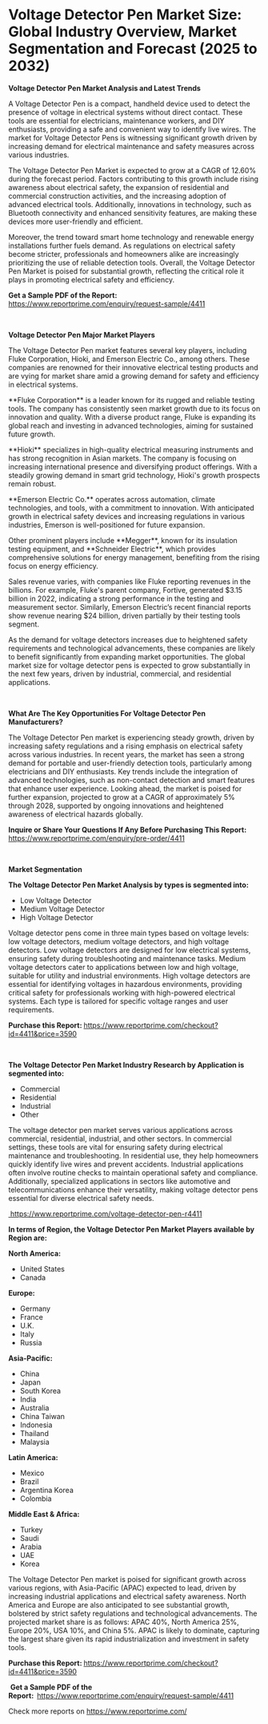 <p><h1>Voltage Detector Pen Market Size: Global Industry Overview, Market Segmentation and Forecast (2025 to 2032)</h1></p><p><strong>Voltage Detector Pen Market Analysis and Latest Trends</strong></p>
<p><p>A Voltage Detector Pen is a compact, handheld device used to detect the presence of voltage in electrical systems without direct contact. These tools are essential for electricians, maintenance workers, and DIY enthusiasts, providing a safe and convenient way to identify live wires. The market for Voltage Detector Pens is witnessing significant growth driven by increasing demand for electrical maintenance and safety measures across various industries.</p><p>The Voltage Detector Pen Market is expected to grow at a CAGR of 12.60% during the forecast period. Factors contributing to this growth include rising awareness about electrical safety, the expansion of residential and commercial construction activities, and the increasing adoption of advanced electrical tools. Additionally, innovations in technology, such as Bluetooth connectivity and enhanced sensitivity features, are making these devices more user-friendly and efficient.</p><p>Moreover, the trend toward smart home technology and renewable energy installations further fuels demand. As regulations on electrical safety become stricter, professionals and homeowners alike are increasingly prioritizing the use of reliable detection tools. Overall, the Voltage Detector Pen Market is poised for substantial growth, reflecting the critical role it plays in promoting electrical safety and efficiency.</p></p>
<p><strong>Get a Sample PDF of the Report:&nbsp;</strong> <a href="https://www.reportprime.com/enquiry/request-sample/4411?utm_campaign=2853&utm_medium=2&utm_source=Github&utm_content=ia&utm_term=19032025&utm_id=voltage-detector-pen">https://www.reportprime.com/enquiry/request-sample/4411</a></p>
<p>&nbsp;</p>
<p><strong>Voltage Detector Pen Major Market Players</strong></p>
<p><p>The Voltage Detector Pen market features several key players, including Fluke Corporation, Hioki, and Emerson Electric Co., among others. These companies are renowned for their innovative electrical testing products and are vying for market share amid a growing demand for safety and efficiency in electrical systems.</p><p>**Fluke Corporation** is a leader known for its rugged and reliable testing tools. The company has consistently seen market growth due to its focus on innovation and quality. With a diverse product range, Fluke is expanding its global reach and investing in advanced technologies, aiming for sustained future growth.</p><p>**Hioki** specializes in high-quality electrical measuring instruments and has strong recognition in Asian markets. The company is focusing on increasing international presence and diversifying product offerings. With a steadily growing demand in smart grid technology, Hioki's growth prospects remain robust.</p><p>**Emerson Electric Co.** operates across automation, climate technologies, and tools, with a commitment to innovation. With anticipated growth in electrical safety devices and increasing regulations in various industries, Emerson is well-positioned for future expansion.</p><p>Other prominent players include **Megger**, known for its insulation testing equipment, and **Schneider Electric**, which provides comprehensive solutions for energy management, benefiting from the rising focus on energy efficiency.</p><p>Sales revenue varies, with companies like Fluke reporting revenues in the billions. For example, Fluke's parent company, Fortive, generated $3.15 billion in 2022, indicating a strong performance in the testing and measurement sector. Similarly, Emerson Electric’s recent financial reports show revenue nearing $24 billion, driven partially by their testing tools segment.</p><p>As the demand for voltage detectors increases due to heightened safety requirements and technological advancements, these companies are likely to benefit significantly from expanding market opportunities. The global market size for voltage detector pens is expected to grow substantially in the next few years, driven by industrial, commercial, and residential applications.</p></p>
<p>&nbsp;</p>
<p><strong>What Are The Key Opportunities For Voltage Detector Pen Manufacturers?</strong></p>
<p><p>The Voltage Detector Pen market is experiencing steady growth, driven by increasing safety regulations and a rising emphasis on electrical safety across various industries. In recent years, the market has seen a strong demand for portable and user-friendly detection tools, particularly among electricians and DIY enthusiasts. Key trends include the integration of advanced technologies, such as non-contact detection and smart features that enhance user experience. Looking ahead, the market is poised for further expansion, projected to grow at a CAGR of approximately 5% through 2028, supported by ongoing innovations and heightened awareness of electrical hazards globally.</p></p>
<p><strong>Inquire or Share Your Questions If Any Before Purchasing This Report:</strong> <a href="https://www.reportprime.com/enquiry/pre-order/4411?utm_campaign=2853&utm_medium=2&utm_source=Github&utm_content=ia&utm_term=19032025&utm_id=voltage-detector-pen">https://www.reportprime.com/enquiry/pre-order/4411</a></p>
<p>&nbsp;</p>
<p><strong>Market Segmentation</strong></p>
<p><strong>The Voltage Detector Pen Market Analysis by types is segmented into:</strong></p>
<p><ul><li>Low Voltage Detector</li><li>Medium Voltage Detector</li><li>High Voltage Detector</li></ul></p>
<p><p>Voltage detector pens come in three main types based on voltage levels: low voltage detectors, medium voltage detectors, and high voltage detectors. Low voltage detectors are designed for low electrical systems, ensuring safety during troubleshooting and maintenance tasks. Medium voltage detectors cater to applications between low and high voltage, suitable for utility and industrial environments. High voltage detectors are essential for identifying voltages in hazardous environments, providing critical safety for professionals working with high-powered electrical systems. Each type is tailored for specific voltage ranges and user requirements.</p></p>
<p><strong>Purchase this Report:&nbsp;</strong><a href="https://www.reportprime.com/checkout?id=4411&price=3590&utm_campaign=2853&utm_medium=2&utm_source=Github&utm_content=ia&utm_term=19032025&utm_id=voltage-detector-pen">https://www.reportprime.com/checkout?id=4411&price=3590</a></p>
<p>&nbsp;</p>
<p><strong>The Voltage Detector Pen Market Industry Research by Application is segmented into:</strong></p>
<p><ul><li>Commercial</li><li>Residential</li><li>Industrial</li><li>Other</li></ul></p>
<p><p>The voltage detector pen market serves various applications across commercial, residential, industrial, and other sectors. In commercial settings, these tools are vital for ensuring safety during electrical maintenance and troubleshooting. In residential use, they help homeowners quickly identify live wires and prevent accidents. Industrial applications often involve routine checks to maintain operational safety and compliance. Additionally, specialized applications in sectors like automotive and telecommunications enhance their versatility, making voltage detector pens essential for diverse electrical safety needs.</p></p>
<p><a href="https://www.reportprime.com/voltage-detector-pen-r4411?utm_campaign=2853&utm_medium=2&utm_source=Github&utm_content=ia&utm_term=19032025&utm_id=voltage-detector-pen">&nbsp;https://www.reportprime.com/voltage-detector-pen-r4411</a></p>
<p><strong>In terms of Region, the Voltage Detector Pen Market Players available by Region are:</strong></p>
<p>
    <p> <strong> North America: </strong>
        <ul>
            <li>United States</li>
            <li>Canada</li>
        </ul>
        </p> 
    <p> <strong> Europe: </strong>
        <ul>
            <li>Germany</li>
            <li>France</li>
            <li>U.K.</li>
            <li>Italy</li>
            <li>Russia</li>
        </ul>
        </p> 
    <p> <strong> Asia-Pacific: </strong>
        <ul>
            <li>China</li>
            <li>Japan</li>
            <li>South Korea</li>
            <li>India</li>
            <li>Australia</li>
            <li>China Taiwan</li>
            <li>Indonesia</li>
            <li>Thailand</li>
            <li>Malaysia</li>
        </ul>
        </p> 
    <p> <strong> Latin America: </strong>
        <ul>
            <li>Mexico</li>
            <li>Brazil</li>
            <li>Argentina Korea</li>
            <li>Colombia</li>
        </ul>
        </p> 
    <p> <strong> Middle East & Africa: </strong>
        <ul>
            <li>Turkey</li>
            <li>Saudi</li>
            <li>Arabia</li>
            <li>UAE</li>
            <li>Korea</li>
        </ul>
    </p>
    </p>
<p><p>The Voltage Detector Pen market is poised for significant growth across various regions, with Asia-Pacific (APAC) expected to lead, driven by increasing industrial applications and electrical safety awareness. North America and Europe are also anticipated to see substantial growth, bolstered by strict safety regulations and technological advancements. The projected market share is as follows: APAC 40%, North America 25%, Europe 20%, USA 10%, and China 5%. APAC is likely to dominate, capturing the largest share given its rapid industrialization and investment in safety tools.</p></p>
<p><strong>Purchase this Report: </strong><a href="https://www.reportprime.com/checkout?id=4411&price=3590&utm_campaign=2853&utm_medium=2&utm_source=Github&utm_content=ia&utm_term=19032025&utm_id=voltage-detector-pen">https://www.reportprime.com/checkout?id=4411&price=3590</a></p>
<p>&nbsp;<strong>Get a Sample PDF of the Report:&nbsp;&nbsp;</strong><a href="https://www.reportprime.com/enquiry/request-sample/4411?utm_campaign=2853&utm_medium=2&utm_source=Github&utm_content=ia&utm_term=19032025&utm_id=voltage-detector-pen">https://www.reportprime.com/enquiry/request-sample/4411</a></p>
<p><strong></strong></p>
<p>Check more reports on <a href="https://www.reportprime.com/?utm_campaign=2853&utm_medium=2&utm_source=Github&utm_content=ia&utm_term=19032025&utm_id=voltage-detector-pen">https://www.reportprime.com/</a></p>